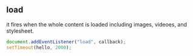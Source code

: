 ## load

it fires when the whole content is loaded including images, videoes, and stylesheet.

```js
document.addEventListener("load", callback);
setTimeout(hello, 2000);
```
